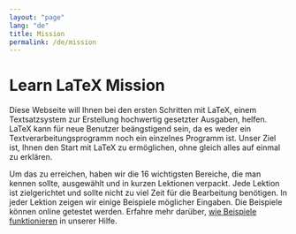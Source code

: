 ```yaml
---
layout: "page"
lang: "de"
title: Mission
permalink: /de/mission
---
```


# Learn LaTeX Mission

Diese Webseite will Ihnen bei den ersten Schritten mit LaTeX, einem
Textsatzsystem zur Erstellung hochwertig gesetzter Ausgaben, helfen. LaTeX kann
für neue Benutzer beängstigend sein, da es weder ein Textverarbeitungsprogramm
noch ein einzelnes Programm ist. Unser Ziel ist, Ihnen den Start mit LaTeX zu
ermöglichen, ohne gleich alles auf einmal zu erklären.

Um das zu erreichen, haben wir die 16 wichtigsten Bereiche, die man kennen
sollte, ausgewählt und in kurzen Lektionen verpackt. Jede Lektion ist
zielgerichtet und sollte nicht zu viel Zeit für die Bearbeitung benötigen. In
jeder Lektion zeigen wir einige Beispiele möglicher Eingaben. Die Beispiele
können online getestet werden. Erfahre mehr darüber, [wie Beispiele
funktionieren](./help#beispiele) in unserer Hilfe.
